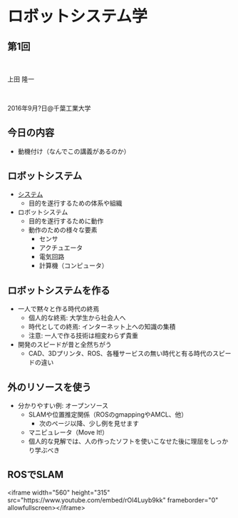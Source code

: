 <h1 style="font-size: 250%;">ロボットシステム学</h1>
<h2>第1回</h2>
&nbsp;

上田 隆一

&nbsp;

2016年9月?日\@千葉工業大学

<!--nextpage-->
<h2>今日の内容</h2>
<ul>
 	<li>動機付け（なんでこの講義があるのか）</li>
</ul>
<!--nextpage-->
<h2>ロボットシステム</h2>
<ul>
 	<li><a href="http://yougo.ascii.jp/caltar/%E3%82%B7%E3%82%B9%E3%83%86%E3%83%A0" target="_blank">システム</a>
<ul>
 	<li style="text-align: justify;">目的を遂行するための体系や組織</li>
</ul>
</li>
 	<li>ロボットシステム
<ul>
 	<li style="text-align: justify;">目的を遂行するために動作</li>
 	<li>動作のための様々な要素
<ul>
 	<li style="text-align: justify;">センサ</li>
 	<li style="text-align: justify;">アクチュエータ</li>
 	<li style="text-align: justify;">電気回路</li>
 	<li style="text-align: justify;">計算機（コンピュータ）</li>
</ul>
</li>
</ul>
</li>
</ul>
<!--nextpage-->
<h2>ロボットシステムを作る</h2>
<ul>
 	<li>一人で黙々と作る時代の終焉
<ul>
 	<li>個人的な終焉: 大学生から社会人へ</li>
 	<li>時代としての終焉: インターネット上への知識の集積</li>
 	<li>注意: 一人で作る技術は相変わらず貴重</li>
</ul>
</li>
 	<li>開発のスピードが昔と全然ちがう
<ul>
 	<li>CAD、3Dプリンタ、ROS、各種サービスの無い時代と有る時代のスピードの違い</li>
</ul>
</li>
</ul>
<!--nextpage-->
<h2>外のリソースを使う</h2>
<ul>
 	<li>分かりやすい例: オープンソース
<ul>
 	<li>SLAMや位置推定関係（ROSのgmappingやAMCL、他）
<ul>
 	<li>次のページ以降、少し例を見せます</li>
</ul>
</li>
 	<li>マニピュレータ（Move It!）</li>
 	<li>個人的な見解では、人の作ったソフトを使いこなせた後に理屈をしっかり学ぶべき</li>
</ul>
</li>
</ul>
<!--nextpage-->
<h2>ROSでSLAM</h2>
&lt;iframe width="560" height="315" src="https://www.youtube.com/embed/rOl4Luyb9kk" frameborder="0" allowfullscreen&gt;&lt;/iframe&gt;
